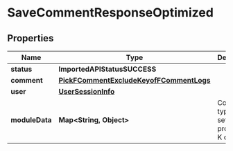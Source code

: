 

# SaveCommentResponseOptimized


## Properties

| Name | Type | Description | Notes |
|------------ | ------------- | ------------- | -------------|
|**status** | **ImportedAPIStatusSUCCESS** |  |  |
|**comment** | [**PickFCommentExcludeKeyofFCommentLogs**](PickFCommentExcludeKeyofFCommentLogs.md) |  |  |
|**user** | [**UserSessionInfo**](UserSessionInfo.md) |  |  |
|**moduleData** | **Map&lt;String, Object&gt;** | Construct a type with a set of properties K of type T |  [optional] |




